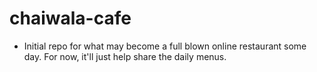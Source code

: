# chaiwala-cafe

- Initial repo for what may become a full blown online restaurant some day. For now, it'll just help share the daily menus.
